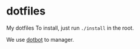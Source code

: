 # dotfiles
My dotfiles
To install, just run `./install` in the root.

We use [dotbot](https://github.com/anishathalye/dotbot) to manager.